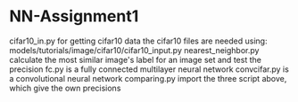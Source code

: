 # NN-Assignment1
cifar10_in.py for getting cifar10 data
              the cifar10 files are needed
              using: models/tutorials/image/cifar10/cifar10_input.py
nearest_neighbor.py calculate the most similar image's label for an image set and test  the precision
fc.py is a fully connected multilayer neural network
convcifar.py is a convolutional neural network
comparing.py import the three script above, which give the own precisions

